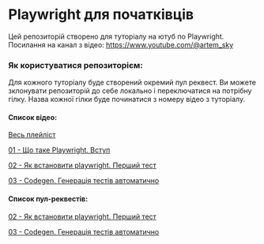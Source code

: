 # Playwright для початківців
Цей репозиторій створено для туторіалу на ютуб по Playwright. 
Посилання на канал з відео: https://www.youtube.com/@artem_sky

### Як користуватися репозиторієм:
Для кожного туторіалу буде створений окремий пул реквест. Ви можете зклонувати репозиторій до себе локально і переключатися на потрібну гілку. Назва кожної гілки буде починатися з номеру відео з туторіалу.

#### Список відео: 
[Весь плейліст](https://www.youtube.com/watch?v=VSd4lMxXft4&list=PLvOTSvs4iYG011r-YCausXcA-D5jdvJZJ)

[01 - Що таке Playwright. Вступ](https://www.youtube.com/watch?v=VSd4lMxXft4)

[02 - Як встановити playwright. Перший тест](https://www.youtube.com/watch?v=IZ6nAS7s-gQ)

[03 - Codegen. Генерація тестів автоматично](https://www.youtube.com/watch?v=dtOFUAUXhas)

#### Список пул-реквестів: 
[02 - Як встановити playwright. Перший тест](https://github.com/Art-auto/playwright-tutorial-ua/pull/1)

[03 - Codegen. Генерація тестів автоматично](https://github.com/Art-auto/playwright-tutorial-ua/pull/2)
